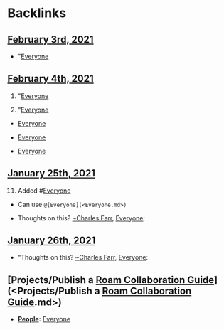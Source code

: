 
# Backlinks
## [February 3rd, 2021](<February 3rd, 2021.md>)
- "[Everyone](<Everyone.md>)

## [February 4th, 2021](<February 4th, 2021.md>)
1. "[Everyone](<Everyone.md>)

2. "[Everyone](<Everyone.md>)

- [Everyone](<Everyone.md>)

- [Everyone](<Everyone.md>)

- [Everyone](<Everyone.md>)

## [January 25th, 2021](<January 25th, 2021.md>)
11. Added #[Everyone](<Everyone.md>)

- Can use `@[Everyone](<Everyone.md>)`

- Thoughts on this? [~](<~.md>)[Charles Farr](<Charles Farr.md>), [Everyone](<Everyone.md>):

## [January 26th, 2021](<January 26th, 2021.md>)
- "Thoughts on this? [~](<~.md>)[Charles Farr](<Charles Farr.md>), [Everyone](<Everyone.md>):

## [Projects/Publish a [Roam Collaboration Guide](<Roam Collaboration Guide.md>)](<Projects/Publish a [Roam Collaboration Guide](<Roam Collaboration Guide.md>).md>)
- **[People](<People.md>):** [Everyone](<Everyone.md>)


